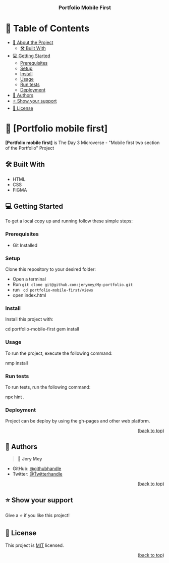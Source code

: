 <a name="readme-top"></a>


<div align="center">
  

  <h3><b>Portfolio Mobile First</b></h3>

</div>


# 📗 Table of Contents

- [📖 About the Project](#about-project)
  - [🛠 Built With](#built-with)
- [💻 Getting Started](#getting-started)
  - [Prerequisites](#prerequisites)
  - [Setup](#setup)
  - [Install](#install)
  - [Usage](#usage)
  - [Run tests](#run-tests)
  - [Deployment](#deployment)
- [👥 Authors](#authors)
- [⭐️ Show your support](#support)
- [📝 License](#license)

# 📖 [Portfolio mobile first] <a name="about-project"></a>

**[Portfolio mobile first]** is The Day 3 Microverse - "Mobile first two section of the Portfolio" Project

## 🛠 Built With <a name="built-with"></a>

- HTML
- CSS
- FIGMA

## 💻 Getting Started <a name="getting-started"></a>


To get a local copy up and running follow these simple steps:

### Prerequisites

- Git Installed


### Setup

Clone this repository to your desired folder:

- Open a terminal
- Run ```git clone git@github.com:jerymey/My-portfolio.git```
- run ``` cd portfolio-mobile-first/views```
- open index.html

### Install

Install this project with:

cd portfolio-mobile-first
  gem install

### Usage

To run the project, execute the following command:

nmp install

### Run tests

To run tests, run the following command:

npx hint .

### Deployment

Project can be deploy by using the gh-pages and other web platform.

<p align="right">(<a href="#readme-top">back to top</a>)</p>



## 👥 Authors <a name="authors"></a>

> 👤 **Jery Mey**

- GitHub: [@githubhandle](https://github.com/jerymey)
- Twitter: [@Twitterhandle](https://twitter.com/jerymey4)

<p align="right">(<a href="#readme-top">back to top</a>)</p>


## ⭐️ Show your support <a name="support"></a>

Give a ⭐️ if you like this project!




## 📝 License <a name="license"></a>

This project is [MIT](./LICENSE) licensed.


<p align="right">(<a href="#readme-top">back to top</a>)</p>
